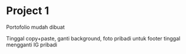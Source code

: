 # Project 1
Portofolio mudah dibuat

Tinggal copy+paste, ganti background, foto pribadi
untuk footer tinggal mengganti IG pribadi

